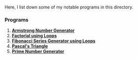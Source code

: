 Here, I list down some of my notable programs in this directory.

### Programs

1) [**Armstrong Number Generator**](https://github.com/shashankarya9999/C-Programs/blob/main/04-Loops/armstrong.c)
2) [**Factorial using Loops**](https://github.com/shashankarya9999/C-Programs/blob/main/04-Loops/factorial_for.c)
3) [**Fibonacci Series Generator using Loops**](https://github.com/shashankarya9999/C-Programs/blob/main/04-Loops/fibonacci_for.c)
4) [**Pascal's Triangle**](https://github.com/shashankarya9999/C-Programs/blob/main/04-Loops/pascaltriangle.c)
5) [**Prime Number Generator**](https://github.com/shashankarya9999/C-Programs/blob/main/04-Loops/primenumber.c)
